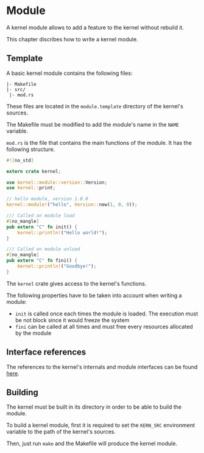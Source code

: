# Module

A kernel module allows to add a feature to the kernel without rebuild it.

This chapter discribes how to write a kernel module.



## Template

A basic kernel module contains the following files:

```
|- Makefile
|- src/
 |- mod.rs
```

These files are located in the `module.template` directory of the kernel's sources.

The Makefile must be modified to add the module's name in the `NAME` variable.

`mod.rs` is the file that contains the main functions of the module. It has the following structure.

```rust
#![no_std]

extern crate kernel;

use kernel::module::version::Version;
use kernel::print;

// hello module, version 1.0.0
kernel::module!("hello", Version::new(1, 0, 0));

/// Called on module load
#[no_mangle]
pub extern "C" fn init() {
	kernel::println!("Hello world!");
}

/// Called on module unload
#[no_mangle]
pub extern "C" fn fini() {
	kernel::println!("Goodbye!");
}
```

The `kernel` crate gives access to the kernel's functions.

The following properties have to be taken into account when writing a module:
- `init` is called once each times the module is loaded. The execution must be not block since it would freeze the system
- `fini` can be called at all times and must free every resources allocated by the module



## Interface references

The references to the kernel's internals and module interfaces can be found [here](references/kernel/index.html).



## Building

The kernel must be built in its directory in order to be able to build the module.

To build a kernel module, first it is required to set the `KERN_SRC` environment variable to the path of the kernel's sources.

Then, just run `make` and the Makefile will produce the kernel module.
